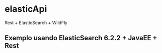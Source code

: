 # elasticApi
Rest + ElasticSearch + WildFly


## Exemplo usando ElasticSearch 6.2.2 + JavaEE + Rest
